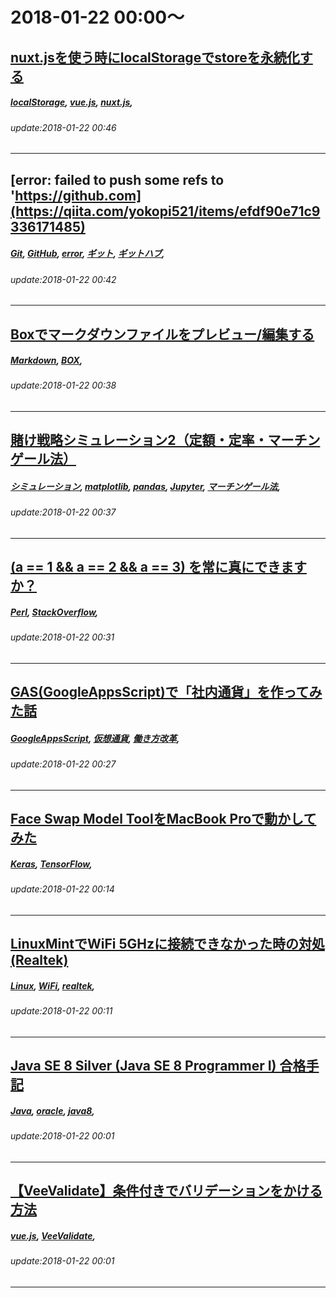 # 2018-01-22 00:00～
## [nuxt.jsを使う時にlocalStorageでstoreを永続化する](https://qiita.com/sakapun/items/a0cf5698751ae70c8088)
##### [localStorage](https://qiita.com/tags/localStorage), [vue.js](https://qiita.com/tags/vue.js), [nuxt.js](https://qiita.com/tags/nuxt.js), 
###### update:2018-01-22 00:46
---
## [error: failed to push some refs to 'https://github.com](https://qiita.com/yokopi521/items/efdf90e71c9336171485)
##### [Git](https://qiita.com/tags/Git), [GitHub](https://qiita.com/tags/GitHub), [error](https://qiita.com/tags/error), [ギット](https://qiita.com/tags/ギット), [ギットハブ](https://qiita.com/tags/ギットハブ), 
###### update:2018-01-22 00:42
---
## [Boxでマークダウンファイルをプレビュー/編集する](https://qiita.com/daichiiiiiii/items/4d2e4de4ad997ae0d0a3)
##### [Markdown](https://qiita.com/tags/Markdown), [BOX](https://qiita.com/tags/BOX), 
###### update:2018-01-22 00:38
---
## [賭け戦略シミュレーション2（定額・定率・マーチンゲール法）](https://qiita.com/tenmyo/items/b7ab18876c1c1d032ca2)
##### [シミュレーション](https://qiita.com/tags/シミュレーション), [matplotlib](https://qiita.com/tags/matplotlib), [pandas](https://qiita.com/tags/pandas), [Jupyter](https://qiita.com/tags/Jupyter), [マーチンゲール法](https://qiita.com/tags/マーチンゲール法), 
###### update:2018-01-22 00:37
---
## [(a == 1 && a == 2 && a == 3) を常に真にできますか？](https://qiita.com/Morichan/items/4894d7d92ecab7a3afd8)
##### [Perl](https://qiita.com/tags/Perl), [StackOverflow](https://qiita.com/tags/StackOverflow), 
###### update:2018-01-22 00:31
---
## [GAS(GoogleAppsScript)で「社内通貨」を作ってみた話](https://qiita.com/kakkiichan/items/8da0c52a4dd175cf101e)
##### [GoogleAppsScript](https://qiita.com/tags/GoogleAppsScript), [仮想通貨](https://qiita.com/tags/仮想通貨), [働き方改革](https://qiita.com/tags/働き方改革), 
###### update:2018-01-22 00:27
---
## [Face Swap Model ToolをMacBook Proで動かしてみた](https://qiita.com/kamotsuru/items/d795697d5c175d1cf30c)
##### [Keras](https://qiita.com/tags/Keras), [TensorFlow](https://qiita.com/tags/TensorFlow), 
###### update:2018-01-22 00:14
---
## [LinuxMintでWiFi 5GHzに接続できなかった時の対処(Realtek)](https://qiita.com/clamoto/items/c02756aa4ee6e4b503a3)
##### [Linux](https://qiita.com/tags/Linux), [WiFi](https://qiita.com/tags/WiFi), [realtek](https://qiita.com/tags/realtek), 
###### update:2018-01-22 00:11
---
## [Java SE 8 Silver (Java SE 8 Programmer I) 合格手記](https://qiita.com/syamozi/items/7eec124275474e91e366)
##### [Java](https://qiita.com/tags/Java), [oracle](https://qiita.com/tags/oracle), [java8](https://qiita.com/tags/java8), 
###### update:2018-01-22 00:01
---
## [【VeeValidate】条件付きでバリデーションをかける方法](https://qiita.com/_Keitaro_/items/9f3defca05d20f7b872a)
##### [vue.js](https://qiita.com/tags/vue.js), [VeeValidate](https://qiita.com/tags/VeeValidate), 
###### update:2018-01-22 00:01
---





